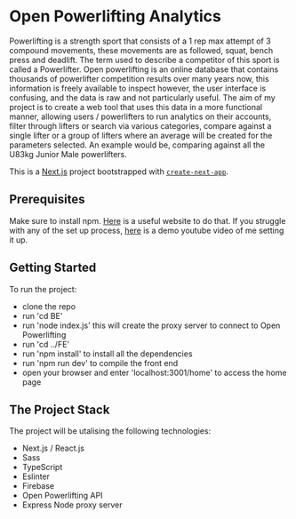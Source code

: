 # Open Powerlifting Analytics

Powerlifting is a strength sport that consists of a 1 rep max attempt of 3 compound movements, these movements are as followed, squat, bench press and deadlift. The term used to describe a competitor of this sport is called a Powerlifter. Open powerlifting is an online database that contains thousands of powerlifter competition results over many years now, this information is freely available to inspect however, the user interface is confusing, and the data is raw and not particularly useful. The aim of my project is to create a web tool that uses this data in a more functional manner, allowing users / powerlifters to run analytics on their accounts, filter through lifters or search via various categories, compare against a single lifter or a group of lifters where an average will be created for the parameters selected. An example would be, comparing against all the U83kg Junior Male powerlifters.

This is a [Next.js](https://nextjs.org/) project bootstrapped with [`create-next-app`](https://github.com/vercel/next.js/tree/canary/packages/create-next-app).

## Prerequisites

Make sure to install npm. [Here](https://docs.npmjs.com/downloading-and-installing-node-js-and-npm) is a useful website to do that.
If you struggle with any of the set up process, [here](https://youtu.be/PoeBjnEBfxw) is a demo youtube video of me setting it up.

## Getting Started

To run the project:

- clone the repo
- run 'cd BE'
- run 'node index.js' this will create the proxy server to connect to Open Powerlifting
- run 'cd ../FE'
- run 'npm install' to install all the dependencies
- run 'npm run dev' to compile the front end
- open your browser and enter 'localhost:3001/home' to access the home page

## The Project Stack

The project will be utalising the following technologies:

- Next.js / React.js
- Sass
- TypeScript
- Eslinter
- Firebase
- Open Powerlifting API
- Express Node proxy server
